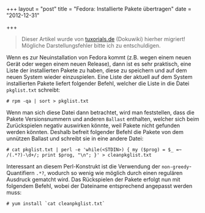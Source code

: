 +++
layout = "post"
title = "Fedora: Installierte Pakete übertragen"
date = "2012-12-31"

+++

>
> Dieser Artikel wurde von [tuxorials.de](http://tuxorials.de) (Dokuwiki) hierher migriert!
> Mögliche Darstellungsfehler bitte ich zu entschuldigen.
>


Wenn es zur Neuinstallation von Fedora kommt (z.B. wegen einem neuen
Gerät oder wegen einem neuen Release), dann ist es sehr praktisch, eine
Liste der installierten Pakete zu haben, diese zu speichern und auf dem
neuen System wieder einzuspielen. Eine Liste der aktuell auf dem System
installierten Pakete liefert folgender Befehl, welcher die Liste in die
Datei `pkglist.txt` schreibt:

```
# rpm -qa | sort > pkglist.txt
```

Wenn man sich diese Datei dann betrachtet, wird man feststellen, dass
die Pakete Versionsnummern und anderen `Ballast` enthalten, welcher sich
beim Zurückspielen negativ auswirken könnte, weil Pakete nicht gefunden
werden könnten. Deshalb befreit folgender Befehl die Pakete von dem
unnützen Ballast und schreibt sie in eine andere Datei:

```
# cat pkglist.txt | perl -e 'while(<STDIN>) { my ($prog) = $_ =~ /(.*?)-\d+/; print $prog, "\n"; }' > cleanpkglist.txt
```

Interessant an diesem Perl-Konstrukt ist die Verwendung der
`non-greedy`-Quantifiern `.*?`, wodurch so wenig wie möglich durch einen
regulären Ausdruck gematcht wird. Das Rückspielen der Pakete erfolgt nun
mit folgendem Befehl, wobei der Dateiname entsprechend angepasst werden
muss:

```
# yum install `cat cleanpkglist.txt`
```
